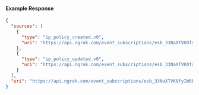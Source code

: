 <!-- Code generated for API Clients. DO NOT EDIT. -->

#### Example Response

```json
{
  "sources": [
    {
      "type": "ip_policy_created.v0",
      "uri": "https://api.ngrok.com/event_subscriptions/esb_33NaXTVK0fyIW6BXVgDwU70TIMc/sources/ip_policy_created.v0"
    },
    {
      "type": "ip_policy_updated.v0",
      "uri": "https://api.ngrok.com/event_subscriptions/esb_33NaXTVK0fyIW6BXVgDwU70TIMc/sources/ip_policy_updated.v0"
    }
  ],
  "uri": "https://api.ngrok.com/event_subscriptions/esb_33NaXTVK0fyIW6BXVgDwU70TIMc/sources"
}
```
